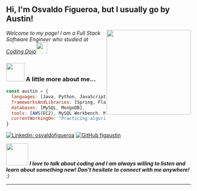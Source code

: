 <h2> Hi, I'm Osvaldo Figueroa, but I usually go by Austin!</h2>
<img align='right' src="https://media.giphy.com/media/xBTSwCTFkgfcdTjHMz/giphy.gif" width="230">
<p><em>Welcome to my page! I am a Full Stack Software Engineer who studied at <a href="https://www.codingdojo.com/">Coding Dojo</a><img src="https://media.giphy.com/media/VrZK2nNw245LqUTpkR/giphy.gif" width="30"> 
</em></p>

### <img src="https://media.giphy.com/media/XHkacp0GZTrkx3ZV4K/giphy.gif" width="50"> A little more about me...  

```javascript
const austin = {
  languages: [Java, Python, JavaScript, SQL, NoSQL],
  frameworksAndLibraries: [Spring, Flask, Jinja2, React, Express.js, Node.js, Mongoose],
  databases: [MySQL, MongoDB],
  tools: [AWS(EC2), MySQL Workbench, Mongosh, Git, Github],
  currentWorkingOn: "Practicing algorithms and data structures"
}
```

[![Linkedin: osvaldofigueroa](https://img.shields.io/badge/-osvaldofigueroa-blue?style=flat-square&logo=Linkedin&logoColor=white&link=https://www.linkedin.com/in/osvaldo-figueroa-84a470230/)](https://www.linkedin.com/in/osvaldo-figueroa-84a470230/)
[![GitHub figaustin](https://img.shields.io/github/followers/figaustin?label=follow&style=social)](https://github.com/figaustin)




<img src="https://media.giphy.com/media/LnQjpWaON8nhr21vNW/giphy.gif" width="60"> <em><b>I love to talk about coding and I am always willing to listen and learn about something new! Don't hesitate to connect with me anywhere!</b> :)</em>

---
